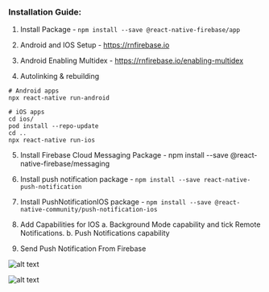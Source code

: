 ### Installation Guide:

1. Install Package - `npm install --save @react-native-firebase/app`

2. Android and IOS Setup - https://rnfirebase.io

3. Android Enabling Multidex - https://rnfirebase.io/enabling-multidex

4. Autolinking & rebuilding

```
# Android apps
npx react-native run-android

# iOS apps
cd ios/
pod install --repo-update
cd ..
npx react-native run-ios
```

5. Install Firebase Cloud Messaging Package - npm install --save @react-native-firebase/messaging

6. Install push notification package - `npm install --save react-native-push-notification`

7. Install PushNotificationIOS package - `npm install --save @react-native-community/push-notification-ios`

8. Add Capabilities for IOS
a. Background Mode capability and tick Remote Notifications.
b. Push Notifications capability

9. Send Push Notification From Firebase

![alt text](https://i.imgur.com/MGdi8Pd.png)

![alt text](https://i.imgur.com/YOP1Q4J.png)